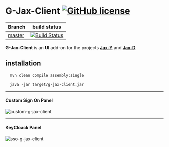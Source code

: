 # G-Jax-Client [![GitHub license](https://img.shields.io/github/license/mashape/apistatus.svg)](https://opensource.org/licenses/MIT) 


| Branch    | build status  |
|-----------|---------------|
| [master](https://github.com/rac021/G-Jax-Client/tree/master)  |[![Build Status](https://travis-ci.org/ontop/ontop.svg?branch=master)](https://travis-ci.org/rac021/G-Jax-Client)|



**G-Jax-Client** is an **UI** add-on for the projects **[Jax-Y]( https://github.com/rac021/Jax-Y)**  and **[Jax-D]( https://github.com/rac021/Jax-D)** 

## installation

```xml
  mvn clean compile assembly:single
```  
```xml
  java -jar target/g-jax-client.jar
```  

-------------------------------------

#### Custom Sign On Panel

![custom-g-jax-client](https://user-images.githubusercontent.com/7684497/27563357-6570deea-5ad1-11e7-9396-c287592cd050.png)

-------------------------------------

#### KeyCloack Panel

![sso-g-jax-client](https://user-images.githubusercontent.com/7684497/27563489-458badd4-5ad2-11e7-8192-9cc309dbc374.png)  

